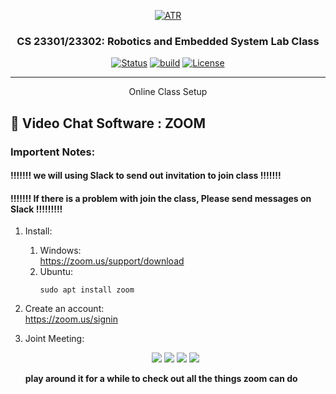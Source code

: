 <p align="center">
  <a href="" rel="noopener">
 <img src="https://raw.githubusercontent.com/ksu-cs-robotics/Software-Development-for-Robotics/master/resources/images/ATR-logo.gif" alt="ATR"></a>
</p>

<h3 align="center">CS 23301/23302: Robotics and Embedded System Lab Class</h3>

<div align="center">

  [![Status](https://img.shields.io/badge/status-active-success.svg)]() 
  [![build](https://img.shields.io/badge/build-melodic-green)]()
  [![License](https://img.shields.io/badge/license-MIT-blue.svg)](/LICENSE)

</div>

---

<p align="center"> Online Class Setup
</p>

## 🏁 Video Chat Software : ZOOM
### Importent Notes:
#### !!!!!!! we will using Slack to send out invitation to join class !!!!!!!
#### !!!!!!! If there is a problem with join the class, Please send messages on Slack !!!!!!!!!

1. Install:
    1. Windows:   
        https://zoom.us/support/download  
    1. Ubuntu:  
        ```
        sudo apt install zoom
        ```
1. Create an account:  
    https://zoom.us/signin

1. Joint Meeting:  
    <p align="center">
    <img src="https://raw.githubusercontent.com/ksu-cs-robotics/software-development-for-robotics-spring-2020/master/resources/images/zoom/zoom_1.jpg"/>

    <img src="https://raw.githubusercontent.com/ksu-cs-robotics/software-development-for-robotics-spring-2020/master/resources/images/zoom/zoom_2.jpg"/>

    <img src="https://raw.githubusercontent.com/ksu-cs-robotics/software-development-for-robotics-spring-2020/master/resources/images/zoom/zoom_3.jpg"/>

    <img src="https://raw.githubusercontent.com/ksu-cs-robotics/software-development-for-robotics-spring-2020/master/resources/images/zoom/zoom_4.jpg"/>
    </p>
    
    **play around it for a while to check out all the things zoom can do**